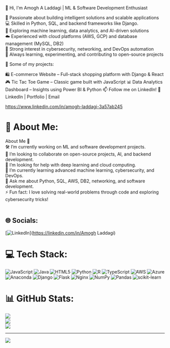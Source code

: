 👋 Hi, I'm Amogh A Laddagi | ML & Software Development Enthusiast


🚀 Passionate about building intelligent solutions and scalable applications<br>
💻 Skilled in Python, SQL, and backend frameworks like Django.<br>
🤖 Exploring machine learning, data analytics, and AI-driven solutions<br>
☁️ Experienced with cloud platforms (AWS, GCP) and database management (MySQL, DB2)<br>
🔐 Strong interest in cybersecurity, networking, and DevOps automation<br>
🎯 Always learning, experimenting, and contributing to open-source projects <br>

📌 Some of my projects:

🛍️ E-commerce Website – Full-stack shopping platform with Django & React
🎮 Tic Tac Toe Game – Classic game built with JavaScript
📊 Data Analytics Dashboard – Insights using Power BI & Python
📫 Follow me on LinkedIn!
🔗 LinkedIn | Portfolio | Email

https://www.linkedin.com/in/amogh-laddagi-3a57ab245


# 💫 About Me:
About Me 🚀<br>🛠️ I’m currently working on ML and software development projects.<br>👯 I’m looking to collaborate on open-source projects, AI, and backend development.<br>🤝 I’m looking for help with deep learning and cloud computing.<br>🌱 I’m currently learning advanced machine learning, cybersecurity, and DevOps.<br>💬 Ask me about Python, SQL, AWS, DB2, networking, and software development.<br>⚡ Fun fact: I love solving real-world problems through code and exploring cybersecurity tricks!<br><br>


## 🌐 Socials:
[![LinkedIn](https://img.shields.io/badge/LinkedIn-%230077B5.svg?logo=linkedin&logoColor=white)](https://linkedin.com/in/Amogh Laddagi) 

# 💻 Tech Stack:
![JavaScript](https://img.shields.io/badge/javascript-%23323330.svg?style=for-the-badge&logo=javascript&logoColor=%23F7DF1E) ![Java](https://img.shields.io/badge/java-%23ED8B00.svg?style=for-the-badge&logo=openjdk&logoColor=white) ![HTML5](https://img.shields.io/badge/html5-%23E34F26.svg?style=for-the-badge&logo=html5&logoColor=white) ![Python](https://img.shields.io/badge/python-3670A0?style=for-the-badge&logo=python&logoColor=ffdd54) ![R](https://img.shields.io/badge/r-%23276DC3.svg?style=for-the-badge&logo=r&logoColor=white) ![TypeScript](https://img.shields.io/badge/typescript-%23007ACC.svg?style=for-the-badge&logo=typescript&logoColor=white) ![AWS](https://img.shields.io/badge/AWS-%23FF9900.svg?style=for-the-badge&logo=amazon-aws&logoColor=white) ![Azure](https://img.shields.io/badge/azure-%230072C6.svg?style=for-the-badge&logo=microsoftazure&logoColor=white) ![Anaconda](https://img.shields.io/badge/Anaconda-%2344A833.svg?style=for-the-badge&logo=anaconda&logoColor=white) ![Django](https://img.shields.io/badge/django-%23092E20.svg?style=for-the-badge&logo=django&logoColor=white) ![Flask](https://img.shields.io/badge/flask-%23000.svg?style=for-the-badge&logo=flask&logoColor=white) ![Nginx](https://img.shields.io/badge/nginx-%23009639.svg?style=for-the-badge&logo=nginx&logoColor=white) ![NumPy](https://img.shields.io/badge/numpy-%23013243.svg?style=for-the-badge&logo=numpy&logoColor=white) ![Pandas](https://img.shields.io/badge/pandas-%23150458.svg?style=for-the-badge&logo=pandas&logoColor=white) ![scikit-learn](https://img.shields.io/badge/scikit--learn-%23F7931E.svg?style=for-the-badge&logo=scikit-learn&logoColor=white)
# 📊 GitHub Stats:
![](https://github-readme-stats.vercel.app/api?username=amogh705&theme=dark&hide_border=false&include_all_commits=false&count_private=false)<br/>
![](https://nirzak-streak-stats.vercel.app/?user=amogh705&theme=dark&hide_border=false)<br/>
![](https://github-readme-stats.vercel.app/api/top-langs/?username=amogh705&theme=dark&hide_border=false&include_all_commits=false&count_private=false&layout=compact)

---
[![](https://visitcount.itsvg.in/api?id=amogh705&icon=0&color=0)](https://visitcount.itsvg.in)

<!-- Proudly created with GPRM ( https://gprm.itsvg.in ) -->
